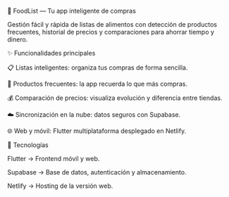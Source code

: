 🛒 FoodList — Tu app inteligente de compras

Gestión fácil y rápida de listas de alimentos con detección de productos frecuentes, historial de precios y comparaciones para ahorrar tiempo y dinero.

✨ Funcionalidades principales

📋 Listas inteligentes: organiza tus compras de forma sencilla.

🔄 Productos frecuentes: la app recuerda lo que más compras.

💰 Comparación de precios: visualiza evolución y diferencia entre tiendas.

☁️ Sincronización en la nube: datos seguros con Supabase.

🌐 Web y móvil: Flutter multiplataforma desplegado en Netlify.

🚀 Tecnologías

Flutter → Frontend móvil y web.

Supabase → Base de datos, autenticación y almacenamiento.

Netlify → Hosting de la versión web.